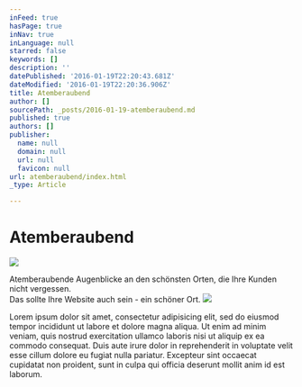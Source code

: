 ```yaml
---
inFeed: true
hasPage: true
inNav: true
inLanguage: null
starred: false
keywords: []
description: ''
datePublished: '2016-01-19T22:20:43.681Z'
dateModified: '2016-01-19T22:20:36.906Z'
title: Atemberaubend
author: []
sourcePath: _posts/2016-01-19-atemberaubend.md
published: true
authors: []
publisher:
  name: null
  domain: null
  url: null
  favicon: null
url: atemberaubend/index.html
_type: Article

---
```

# Atemberaubend
![](https://s3-us-west-2.amazonaws.com/the-grid-img/p/e0d834830ecadaf89f2b19f1040dad7089600924.jpg)

Atemberaubende Augenblicke an den schönsten Orten, die Ihre Kunden nicht vergessen.   
Das sollte Ihre Website auch sein - ein schöner Ort.
![](https://the-grid-user-content.s3-us-west-2.amazonaws.com/ff5b5b59-06f5-43df-ac24-4a1565d46247.jpg)

Lorem ipsum dolor sit amet, consectetur adipisicing elit, sed do eiusmod tempor incididunt ut labore et dolore magna aliqua. Ut enim ad minim veniam, quis nostrud exercitation ullamco laboris nisi ut aliquip ex ea commodo consequat. Duis aute irure dolor in reprehenderit in voluptate velit esse cillum dolore eu fugiat nulla pariatur. Excepteur sint occaecat cupidatat non proident, sunt in culpa qui officia deserunt mollit anim id est laborum.